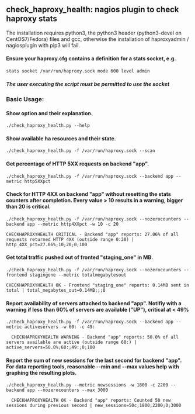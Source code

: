 ## check_haproxy_health: nagios plugin to check haproxy stats

The installation requires python3, the python3 header (python3-devel on CentOS7/Fedora) files and gcc, 
otherwise the installation of haproxyadmin / nagiosplugin with pip3 will fail.

#### Ensure your haproxy.cfg contains a definition for a stats socket, e.g.

    stats socket /var/run/haproxy.sock mode 600 level admin

##### The user executing the script must be permitted to use the socket


### Basic Usage:

#### Show option and their explanation.

    ./check_haproxy_health.py --help

#### Show available ha resources and their state.

    ./check_haproxy_health.py -f /var/run/haproxy.sock --scan

#### Get percentage of HTTP 5XX requests on backend "app".

    ./check_haproxy_health.py -f /var/run/haproxy.sock --backend app --metric http5XXpct

#### Check for HTTP 4XX on backend "app" without resetting the stats counters after completion. Every value > 10 results in a warning, bigger than 20 is critical.

    ./check_haproxy_health.py -f /var/run/haproxy.sock --nozerocounters --backend app --metric http4XXpct -w 10 -c 20

```text
CHECKHAPROXYHEALTH CRITICAL - Backend "app" reports: 27.06% of all requests returned HTTP 4XX (outside range 0:20) | http_4XX_pct=27.06%;10;20;0;100
```

#### Get total traffic pushed out of fronted "staging_one" in MB.

    ./check_haproxy_health.py -f /var/run/haproxy.sock --nozerocounters --frontend stagingone --metric totalmegabytesout
    
```text
CHECKHAPROXYHEALTH OK - Frontend "staging_one" reports: 0.14MB sent in total | total_megabytes_out=0.14MB;;;0
```

#### Report availability of servers attached to backend "app". Notifiy with a warning if less than 60% of servers are available ("UP"), critical at < 49%

    ./check_haproxy_health.py -f /var/run/haproxy.sock --backend app --metric activeservers -w 60: -c 49:

```text
  CHECKHAPROXYHEALTH WARNING - Backend "app" reports: 50.0% of all servers available are active (outside range 60:) | active_servers=50.0%;60:;49:;0;100
```

#### Report the sum of new sessions for the last second for backend "app". For data reporting tools, reasonable --min and --max values help with graphing the resulting plots.

    ./check_haproxy_health.py --metric newsessions -w 1800 -c 2200 --backend app --nozerocounters --max 3000

```text
  CHECKHAPROXYHEALTH OK - Backend "app" reports: Counted 50 new sessions during previous second | new_sessions=50c;1800;2200;0;3000
```